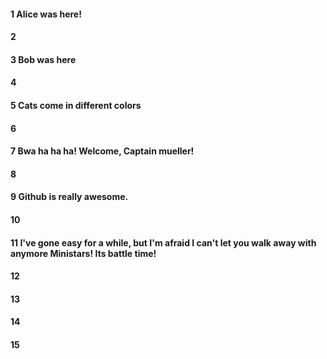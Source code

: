 #### 1 Alice was here!
#### 2
#### 3 Bob was here
#### 4
#### 5 Cats come in different colors
#### 6
#### 7 Bwa ha ha ha! Welcome, Captain mueller!
#### 8
#### 9 Github is really awesome. 
#### 10
#### 11 I've gone easy for a while, but I'm afraid I can't let you walk away with anymore Ministars! Its battle time!
#### 12
#### 13
#### 14
#### 15